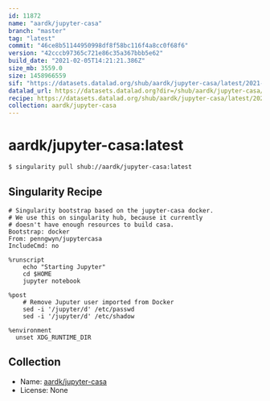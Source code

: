```yaml
---
id: 11872
name: "aardk/jupyter-casa"
branch: "master"
tag: "latest"
commit: "46ce8b51144950998df8f58bc116f4a8cc0f68f6"
version: "42cccb97365c721e86c35a367bbb5e62"
build_date: "2021-02-05T14:21:21.386Z"
size_mb: 3559.0
size: 1458966559
sif: "https://datasets.datalad.org/shub/aardk/jupyter-casa/latest/2021-02-05-46ce8b51-42cccb97/42cccb97365c721e86c35a367bbb5e62.sif"
datalad_url: https://datasets.datalad.org?dir=/shub/aardk/jupyter-casa/latest/2021-02-05-46ce8b51-42cccb97/
recipe: https://datasets.datalad.org/shub/aardk/jupyter-casa/latest/2021-02-05-46ce8b51-42cccb97/Singularity
collection: aardk/jupyter-casa
---
```


# aardk/jupyter-casa:latest

```bash
$ singularity pull shub://aardk/jupyter-casa:latest
```

## Singularity Recipe

```singularity
# Singularity bootstrap based on the jupyter-casa docker. 
# We use this on singularity hub, because it currently
# doesn't have enough resources to build casa.
Bootstrap: docker
From: penngwyn/jupytercasa
IncludeCmd: no

%runscript
    echo "Starting Jupyter"
    cd $HOME
    jupyter notebook

%post
    # Remove Juputer user imported from Docker
    sed -i '/jupyter/d' /etc/passwd
    sed -i '/jupyter/d' /etc/shadow

%environment
  unset XDG_RUNTIME_DIR
```

## Collection

 - Name: [aardk/jupyter-casa](https://github.com/aardk/jupyter-casa)
 - License: None

